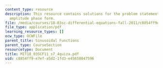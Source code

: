 ```yaml
---
content_type: resource
description: This resource contains solutions for the problem statements related to
  amplitude phase form.
file: /media/courses/18-03sc-differential-equations-fall-2011/c8854ff9e7efa5d21fd3e45658047596_MIT18_03SCF11_s7_4quiza.pdf
file_type: application/pdf
learning_resource_types: []
ocw_type: OCWFile
parent_title: Sinusoidal Functions
parent_type: CourseSection
resourcetype: Document
title: MIT18_03SCF11_s7_4quiza.pdf
uid: c8854ff9-e7ef-a5d2-1fd3-e45658047596
---
```


